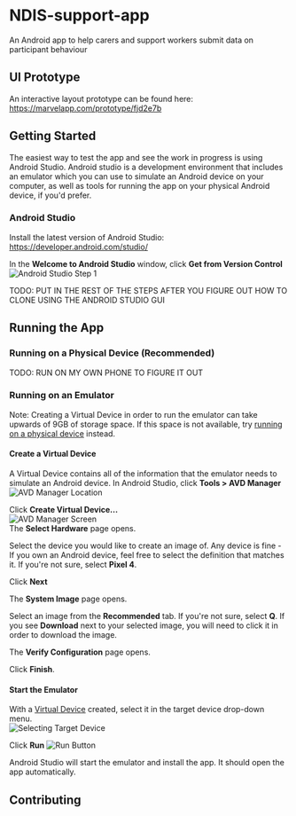 # NDIS-support-app
An Android app to help carers and support workers submit data on participant behaviour

## UI Prototype
An interactive layout prototype can be found here:
https://marvelapp.com/prototype/fjd2e7b

## Getting Started
The easiest way to test the app and see the work in progress is using Android Studio. Android studio is a development environment that includes an emulator which you can use to simulate an Android device on your computer, as well as tools for running the app on your physical Android device, if you'd prefer.

### Android Studio
Install the latest version of Android Studio: https://developer.android.com/studio/

In the **Welcome to Android Studio** window, click **Get from Version Control**  
![Android Studio Step 1](https://github.com/joshdickie/NDIS-support-app/doobledeedoo)

TODO: PUT IN THE REST OF THE STEPS AFTER YOU FIGURE OUT HOW TO CLONE USING THE ANDROID STUDIO GUI

## Running the App
### Running on a Physical Device (Recommended)
TODO: RUN ON MY OWN PHONE TO FIGURE IT OUT
### Running on an Emulator
Note: Creating a Virtual Device in order to run the emulator can take upwards of 9GB of storage space. If this space is not available, try [running on a physical device](#running-on-a-physical-device) instead.

#### Create a Virtual Device
A Virtual Device contains all of the information that the emulator needs to simulate an Android device. 
In Android Studio, click **Tools > AVD Manager**  
![AVD Manager Location](https://github.com/joshdickie/NDIS-support-app/doobledeedoo)

Click **Create Virtual Device...**  
![AVD Manager Screen](https://github.com/joshdickie/NDIS-support-app/doobledeedoo)  
The **Select Hardware** page opens.

Select the device you would like to create an image of. Any device is fine - If you own an Android device, feel free to select the definition that matches it. If you're not sure, select **Pixel 4**.

Click **Next**

The **System Image** page opens.

Select an image from the **Recommended** tab. If you're not sure, select **Q**. If you see **Download** next to your selected image, you will need to click it in order to download the image.

The **Verify Configuration** page opens.

Click **Finish**.

#### Start the Emulator
With a [Virtual Device](#create-a-virtual-device) created, select it in the target device drop-down menu.  
![Selecting Target Device](https://github.com/joshdickie/NDIS-support-app/doobledeedoo)

Click **Run** ![Run Button](https://github.com/joshdickie/NDIS-support-app/doobledeedoo)

Android Studio will start the emulator and install the app. It should open the app automatically.

## Contributing